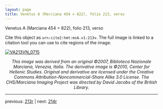 ```yaml
---
layout: page
title: Venetus A (Marciana 454 = 822), folio 213, verso
---
```


Venetus A (Marciana 454 = 822), folio 213, verso

Cite this object as `urn:cite2:hmt:msA.v1:213v`.  The full image is linked to a citation tool you can use to cite regions of the image.

[![VA213VN_0715](http://www.homermultitext.org/iipsrv?IIIF=/project/homer/pyramidal/deepzoom/hmt/vaimg/2017a/VA213VN_0715.tif/full/800,/0/default.jpg)](http://www.homermultitext.org/ict2/?urn=urn:cite2:hmt:vaimg.2017a:VA213VN_0715) 

<p style="text-align: center; font-style: italic;">This image was derived from an original ©2007, Biblioteca Nazionale Marciana, Venezia, Italia. The derivative image is ©2010, Center for Hellenic Studies. Original and derivative are licensed under the Creative Commons Attribution-Noncommercial-Share Alike 3.0 License. The CHS/Marciana Imaging Project was directed by David Jacobs of the British Library.</p>

---

previous: [213r](../213r/) | next: [214r](../214r/)